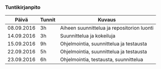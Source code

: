 ### Tuntikirjanpito
Päivä | Tunnit | Kuvaus
--------------- | ----- | ------
08.09.2016 | 3h | Aiheen suunnittelua ja repositorion luonti
14.09.2016 | 3h | Suunnittelua ja kokeiluja
15.09.2016 | 9h | Ohjelmointia, suunnittelua ja testausta
22.09.2016 | 5h | Ohjelmointia, suunnittelua ja testausta
23.09.2016 | 6h | Ohjelmointia, testausta, suunnittelua
